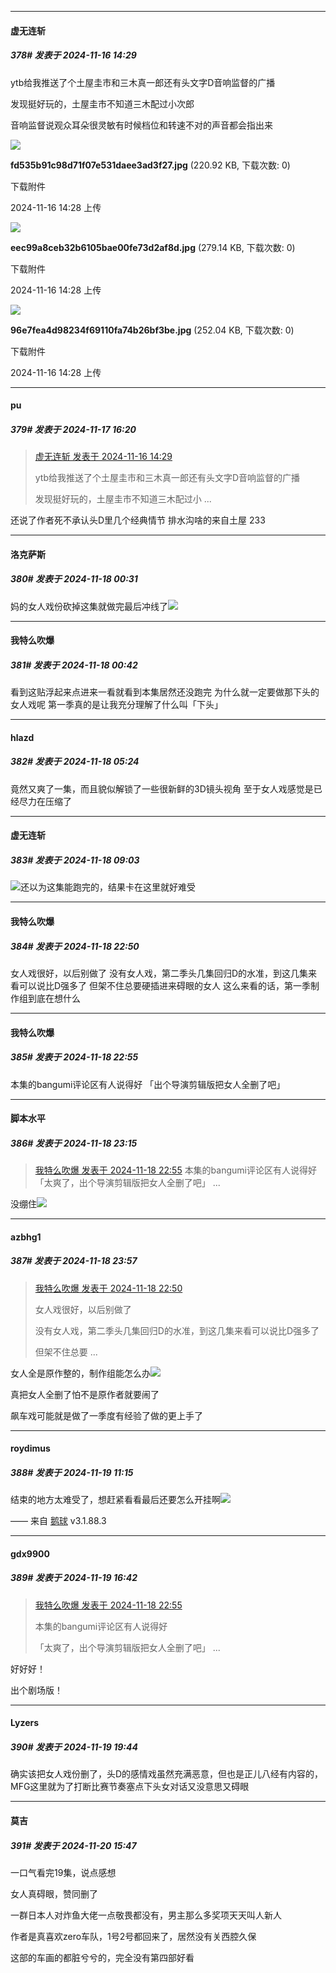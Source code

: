 ﻿
*****

####  虚无连斩  
##### 378#       发表于 2024-11-16 14:29

ytb给我推送了个土屋圭市和三木真一郎还有头文字D音响监督的广播

发现挺好玩的，土屋圭市不知道三木配过小次郎

音响监督说观众耳朵很灵敏有时候档位和转速不对的声音都会指出来

<img src="https://img.saraba1st.com/forum/202411/16/142847diossos6iwjix9de.jpg" referrerpolicy="no-referrer">

<strong>fd535b91c98d71f07e531daee3ad3f27.jpg</strong> (220.92 KB, 下载次数: 0)

下载附件

2024-11-16 14:28 上传

<img src="https://img.saraba1st.com/forum/202411/16/142850k74nhu78fgkdbbrg.jpg" referrerpolicy="no-referrer">

<strong>eec99a8ceb32b6105bae00fe73d2af8d.jpg</strong> (279.14 KB, 下载次数: 0)

下载附件

2024-11-16 14:28 上传

<img src="https://img.saraba1st.com/forum/202411/16/142853wlgh79llde91dm9k.jpg" referrerpolicy="no-referrer">

<strong>96e7fea4d98234f69110fa74b26bf3be.jpg</strong> (252.04 KB, 下载次数: 0)

下载附件

2024-11-16 14:28 上传


*****

####  pu  
##### 379#       发表于 2024-11-17 16:20

<blockquote><a href="httphttps://bbs.saraba1st.com/2b/forum.php?mod=redirect&amp;goto=findpost&amp;pid=66708195&amp;ptid=2044818" target="_blank">虚无连斩 发表于 2024-11-16 14:29</a>

ytb给我推送了个土屋圭市和三木真一郎还有头文字D音响监督的广播

发现挺好玩的，土屋圭市不知道三木配过小 ...</blockquote>
还说了作者死不承认头D里几个经典情节 排水沟啥的来自土屋 233 


*****

####  洛克萨斯  
##### 380#       发表于 2024-11-18 00:31

妈的女人戏份砍掉这集就做完最后冲线了<img src="https://static.saraba1st.com/image/smiley/face2017/087.gif" referrerpolicy="no-referrer">


*****

####  我特么吹爆  
##### 381#       发表于 2024-11-18 00:42

看到这贴浮起来点进来一看就看到本集居然还没跑完
为什么就一定要做那下头的女人戏呢
第一季真的是让我充分理解了什么叫「下头」


*****

####  hlazd  
##### 382#       发表于 2024-11-18 05:24

竟然又爽了一集，而且貌似解锁了一些很新鲜的3D镜头视角
至于女人戏感觉是已经尽力在压缩了


*****

####  虚无连斩  
##### 383#       发表于 2024-11-18 09:03

<img src="https://static.saraba1st.com/image/smiley/face2017/069.png" referrerpolicy="no-referrer">还以为这集能跑完的，结果卡在这里就好难受


*****

####  我特么吹爆  
##### 384#       发表于 2024-11-18 22:50

女人戏很好，以后别做了
没有女人戏，第二季头几集回归D的水准，到这几集来看可以说比D强多了
但架不住总要硬插进来碍眼的女人
这么来看的话，第一季制作组到底在想什么


*****

####  我特么吹爆  
##### 385#       发表于 2024-11-18 22:55

本集的bangumi评论区有人说得好
「出个导演剪辑版把女人全删了吧」


*****

####  脚本水平  
##### 386#       发表于 2024-11-18 23:15

<blockquote><a href="httphttps://bbs.saraba1st.com/2b/forum.php?mod=redirect&amp;goto=findpost&amp;pid=66724580&amp;ptid=2044818" target="_blank">我特么吹爆 发表于 2024-11-18 22:55</a>
本集的bangumi评论区有人说得好
「太爽了，出个导演剪辑版把女人全删了吧」 ...</blockquote>
没绷住<img src="https://static.saraba1st.com/image/smiley/face2017/067.png" referrerpolicy="no-referrer">


*****

####  azbhg1  
##### 387#       发表于 2024-11-18 23:57

<blockquote><a href="httphttps://bbs.saraba1st.com/2b/forum.php?mod=redirect&amp;goto=findpost&amp;pid=66724546&amp;ptid=2044818" target="_blank">我特么吹爆 发表于 2024-11-18 22:50</a>

女人戏很好，以后别做了

没有女人戏，第二季头几集回归D的水准，到这几集来看可以说比D强多了

但架不住总要 ...</blockquote>
女人全是原作整的，制作组能怎么办<img src="https://static.saraba1st.com/image/smiley/face2017/067.png" referrerpolicy="no-referrer">

真把女人全删了怕不是原作者就要闹了

飙车戏可能就是做了一季度有经验了做的更上手了


*****

####  roydimus  
##### 388#       发表于 2024-11-19 11:15

结束的地方太难受了，想赶紧看看最后还要怎么开挂啊<img src="https://static.saraba1st.com/image/smiley/face2017/068.png" referrerpolicy="no-referrer">

—— 来自 [鹅球](https://www.pgyer.com/GcUxKd4w) v3.1.88.3


*****

####  gdx9900  
##### 389#       发表于 2024-11-19 16:42

<blockquote><a href="httphttps://bbs.saraba1st.com/2b/forum.php?mod=redirect&amp;goto=findpost&amp;pid=66724580&amp;ptid=2044818" target="_blank">我特么吹爆 发表于 2024-11-18 22:55</a>

本集的bangumi评论区有人说得好

「太爽了，出个导演剪辑版把女人全删了吧」 ...</blockquote>
好好好！

出个剧场版！


*****

####  Lyzers  
##### 390#       发表于 2024-11-19 19:44

确实该把女人戏份删了，头D的感情戏虽然充满恶意，但也是正儿八经有内容的，MFG这里就为了打断比赛节奏塞点下头女对话又没意思又碍眼


*****

####  莫吉  
##### 391#       发表于 2024-11-20 15:47

一口气看完19集，说点感想

女人真碍眼，赞同删了

一群日本人对炸鱼大佬一点敬畏都没有，男主那么多奖项天天叫人新人

作者是真喜欢zero车队，1号2号都回来了，居然没有关西腔久保

这部的车画的都脏兮兮的，完全没有第四部好看

